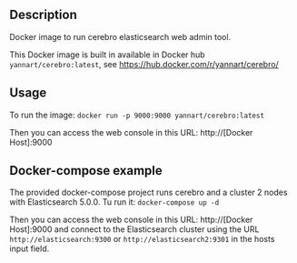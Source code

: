 ## Description
Docker image to run cerebro elasticsearch web admin tool.

This Docker image is built in available in Docker hub `yannart/cerebro:latest`, see https://hub.docker.com/r/yannart/cerebro/

## Usage
To run the image:
`docker run -p 9000:9000 yannart/cerebro:latest`

Then you can access the web console in this URL: http://[Docker Host]:9000

## Docker-compose example

The provided docker-compose project runs cerebro and a cluster 2 nodes with Elasticsearch 5.0.0.
Tu run it:
`docker-compose up -d`

Then you can access the web console in this URL: http://[Docker Host]:9000 and connect to the Elasticsearch cluster using the URL `http://elasticsearch:9300` or `http://elasticsearch2:9301` in the hosts input field.
